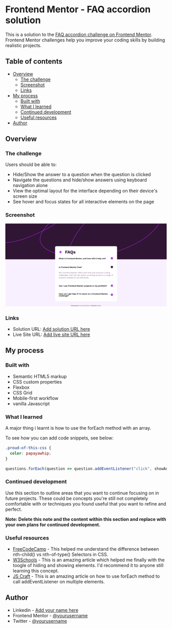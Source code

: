 # Frontend Mentor - FAQ accordion solution

This is a solution to the [FAQ accordion challenge on Frontend Mentor](https://www.frontendmentor.io/challenges/faq-accordion-wyfFdeBwBz). Frontend Mentor challenges help you improve your coding skills by building realistic projects. 

## Table of contents

- [Overview](#overview)
  - [The challenge](#the-challenge)
  - [Screenshot](#screenshot)
  - [Links](#links)
- [My process](#my-process)
  - [Built with](#built-with)
  - [What I learned](#what-i-learned)
  - [Continued development](#continued-development)
  - [Useful resources](#useful-resources)
- [Author](#author)



## Overview

### The challenge

Users should be able to:

- Hide/Show the answer to a question when the question is clicked
- Navigate the questions and hide/show answers using keyboard navigation alone
- View the optimal layout for the interface depending on their device's screen size
- See hover and focus states for all interactive elements on the page

### Screenshot

![](./Screenshot.png)


### Links

- Solution URL: [Add solution URL here](https://your-solution-url.com)
- Live Site URL: [Add live site URL here](https://your-live-site-url.com)

## My process

### Built with

- Semantic HTML5 markup
- CSS custom properties
- Flexbox
- CSS Grid
- Mobile-first workflow
- vanilla Javascript

### What I learned

A major thing i learnt is how to use the forEach method with an array. 

To see how you can add code snippets, see below:

```css
.proud-of-this-css {
  color: papayawhip;
}
```
```js
questions.forEach(question => question.addEventListener("click", showAnswer));
```


### Continued development

Use this section to outline areas that you want to continue focusing on in future projects. These could be concepts you're still not completely comfortable with or techniques you found useful that you want to refine and perfect.

**Note: Delete this note and the content within this section and replace with your own plans for continued development.**

### Useful resources

- [FreeCodeCamp](https://www.freecodecamp.org/news/nth-child-vs-nth-of-type-selector-in-css/#:~:text=nth%2Dchild()%20selects%20its,%3E%20%2C%20and%20.) - This helped me understand the difference between nth-child() vs nth-of-type() Selectors in CSS.
- [W3Schools](https://www.w3schools.com/howto/howto_js_toggle_hide_show.asp) - This is an amazing article which helped me finally with the toogle of hiding and showing elements. I'd recommend it to anyone still learning this concept.
- [JS Craft](https://www.js-craft.io/blog/using-addeventlistener-on-multiple-elements-in-javascript/) - This is an amazing article on how to use forEach method to call addEventListener on multiple elements.


## Author

- Linkedin - [Add your name here](https://www.your-site.com)
- Frontend Mentor - [@yourusername](https://www.frontendmentor.io/profile/yourusername)
- Twitter - [@yourusername](https://www.twitter.com/yourusername)

